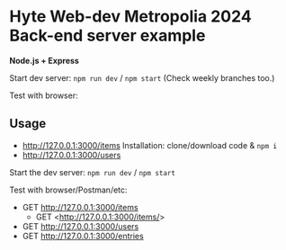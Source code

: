# Hyte Web-dev Metropolia 2024 Back-end server example

**Node.js + Express**


Start dev server: `npm run dev` / `npm start`
(Check weekly branches too.)


Test with browser:
## Usage


 - <http://127.0.0.1:3000/items>
Installation: clone/download code & `npm i`
 - <http://127.0.0.1:3000/users>

Start the dev server: `npm run dev` / `npm start`

Test with browser/Postman/etc:

 - GET <http://127.0.0.1:3000/items>
   - GET <http://127.0.0.1:3000/items/<id>>
 - GET <http://127.0.0.1:3000/users>
 - GET <http://127.0.0.1:3000/entries>
